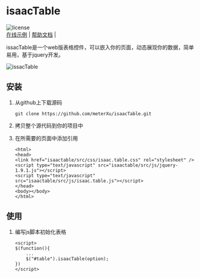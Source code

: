 # isaacTable 
![license](https://img.shields.io/github/license/meterXu/isaacTable.svg)    
[在线示例](https://app.isaacxu.com/table) |
[帮助文档](https://app.isaacxu.com/table/demo/doc.html) |

issacTable是一个web版表格控件，可以嵌入你的页面，动态展现你的数据，简单易用，基于jquery开发。

![issacTable](https://app.isaacxu.com/table/demo/table.jpg)

## 安装
1.  从github上下载源码

    `git clone https://github.com/meterXu/isaacTable.git`
2.  拷贝整个源代码到你的项目中
3.  在所需要的页面中添加引用

    `<html>`  
    `<head>`  
    `<link href="isaactable/src/css/isaac.table.css" rel="stylesheet" />`  
    `<script type="text/javascript" src="isaactable/src/js/jquery-1.9.1.js"></script>`  
    `<script type="text/javascript" src="isaactable/src/js/isaac.table.js"></script>`  
    `</head>`  
    `<body></body>`  
    `</html>`
## 使用
1.  编写js脚本初始化表格

    `<script>`  
    `$(function(){`  
    `    ...`  
    `    $("#table").isaacTable(option);`  
    `})`  
    `</script>`

